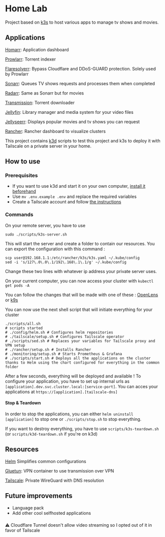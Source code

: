 # Home Lab

Project based on [k3s](https://k3s.io/) to host various apps to manage tv shows and movies.

## Applications

[Homarr](https://github.com/ajnart/homarr): Application dashboard

[Prowlarr](https://github.com/Prowlarr/Prowlarr): Torrent indexer

[Flaresolverr](https://github.com/FlareSolverr/FlareSolverr): Bypass Cloudflare and DDoS-GUARD protection. Solely used by Prowlarr

[Sonarr](https://github.com/Sonarr/sonarr): Queues TV shows requests and processes them when completed

[Radarr](https://github.com/Radarr/radarr): Same as Sonarr but for movies

[Transmission](https://github.com/transmission/transmission): Torrent downloader

[Jellyfin](https://github.com/jellyfin/jellyfin): Library manager and media system for your video files

[Jellyseerr](https://github.com/Fallenbagel/jellyseerr): Displays popular movies and tv shows you can request

[Rancher](https://github.com/rancher/dashboard): Rancher dashboard to visualize clusters

This project contains [k3d](https://k3d.io/v5.6.0/) scripts to test this project and k3s to deploy it with Tailscale on a private server in your home.

## How to use

### Prerequisites

- If you want to use k3d and start it on your own computer, [install it beforehand](https://k3d.io/v5.6.0/#releases)
- Use `mv .env.example .env` and replace the required variables
- Create a Tailscale account and follow [the instructions](https://tailscale.com/kb/1236/kubernetes-operator)

### Commands
On your remote server, you have to use
```shell
sudo ./scripts/k3s-server.sh
```
This will start the server and create a folder to contain our resources.
You can export the configuration with this command :
```shell
scp user@192.168.1.1:/etc/rancher/k3s/k3s.yaml ~/.kube/config
sed -i 's/127\.0\.0\.1/192\.168\.1\.1/g' ~/.kube/config
```
Change these two lines with whatever ip address your private server uses.

On your current computer, you can now access your cluster with `kubectl get pods -A`

You can follow the changes that will be made with one of these : [OpenLens](https://github.com/MuhammedKalkan/OpenLens) or [k9s](https://k9scli.io/)

You can now use the next shell script that will initiate everything for your cluster
```shell
./scripts/all.sh
# scripts started
# ./config/helm.sh # Configures helm repositories
# ./tailscale/setup.sh # Configures Tailscale operator
# ./scripts/sed.sh # Replaces your variables for Tailscale proxy and VPN setup
# ./rancher/setup.sh # Installs Rancher
# ./monitoring/setup.sh # Starts Prometheus & Grafana
# ./scripts/start.sh # Deploys all the applications on the cluster thanks to Helm using the chart configured for everything in the common folder

```

After a few seconds, everything will be deployed and available !
To configure your application, you have to set up internal urls as `[application].dev.svc.cluster.local:[service-port]`.
You can acces your applications at `https://[application].[tailscale-dns]`

#### Stop & Teardown
In order to stop the applications, you can either `helm uninstall [application]` to stop one or `./scripts/stop.sh` to stop everything.

If you want to destroy everything, you have to use `scripts/k3s-teardown.sh` (or `scripts/k3d-teardown.sh` if you're on k3d)


## Resources

[Helm](https://helm.sh/) Simplifies common configurations

[Gluetun](https://github.com/qdm12/gluetun): VPN container to use transmission over VPN

[Tailscale](https://github.com/tailscale/tailscale): Private WireGuard with DNS resolution

## Future improvements

- Language pack
- Add other cool selfhosted applications

###
:warning: Cloudflare Tunnel doesn't allow video streaming so I opted out of it in favor of Tailscale